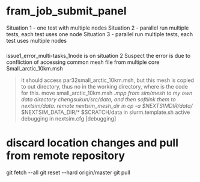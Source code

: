 # fram_job_submit_panel
Situation 1  - one test with multiple nodes
Situation 2 - parallel run multiple tests, each test uses one node
Situation 3 - parallel run multiple tests, each test uses multiple nodes

###
issue1_error_multi-tasks_1node is on situation 2
Suspect the error is due to confliction of accessing common mesh file from multiple core
Small_arctic_10km.msh

> It should access par32small_arctic_10km.msh, but this mesh is copied to out directory, thus no in the working directory, where is the code for this.
> move small_arctic_10km.msh  *.mpp from sim/mesh to my own data directory chengsukun/src/data, and then softlink them to nextsim/data. remote nextsim_mesh_dir in cp -a $NEXTSIMDIR/data/* $NEXTSIM_DATA_DIR/* $SCRATCH/data in slurm.template.sh
>active debugging in nextsim.cfg [debugging]


# discard location changes and pull from remote repository
git fetch --all
git reset --hard origin/master
git pull 
